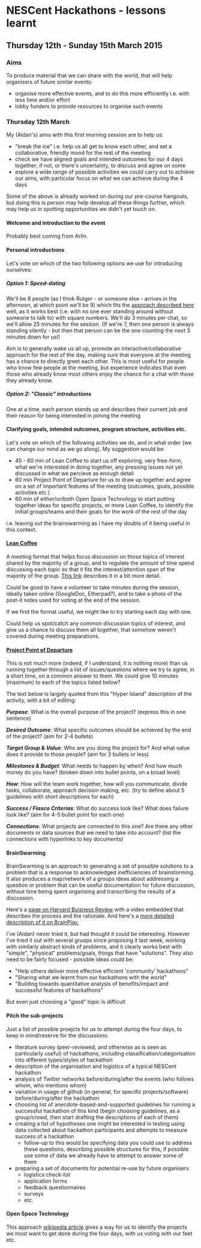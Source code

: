 # NESCent Hackathons - lessons learnt

## Thursday 12th - Sunday 15th March 2015

### Aims

To produce material that we can share with the world, that will help organisers of future similar events:

- organise more effective events, and to do this more efficiently i.e. with less time and/or effort
- lobby funders to provide resources to organise such events

### Thursday 12th March

My (Aidan's) aims with this first morning session are to help us:

- "break the ice" i.e. help us all get to know each other, and set a collaborative, friendly mood for the rest of the meeting
- check we have aligned goals and intended outcomes for our 4 days together; if not, or there's uncertainty, to discuss and agree on some
- explore a wide range of possible activities we could carry out to achieve our aims, with particular focus on what we can achieve during the 4 days

Some of the above is already worked on during our pre-course hangouts, but doing this is person may help develop all these things further, which may help us in spotting opportunities we didn't yet touch on.

#### Welcome and introduction to the event

Probably best coming from Arlin.

#### Personal introductions

Let's vote on which of the two following options we use for introducing ourselves:

##### Option 1: Speed-dating

We'll be 8 people (as I think Rutger - or someone else - arrives in the afternoon, at which point we'll be 9) which fits the [approach described here](http://figshare.com/articles/Why_participate_in_a_course_Speed_dating_introduction_activity_/1145610) well, as it works best (i.e. with no one ever standing around without someone to talk to) with square numbers. We'll do 3 minutes per chat, so we'll allow 25 minutes for the session. (If we're 7, then one person is always standing silently - but then that person can be the one counting the next 3 minutes down for us!)

Aim is to generally wake us all up, promote an interactive/collaborative approach for the rest of the day,  making sure that everyone at the meeting has a chance to directly greet each other. This is most useful for people who know few people at the meeting, but experience indicates that even those who already know most others enjoy the chance for a chat with those they already know.

##### Option 2: "Classic" introductions

One at a time, each person stands up and describes their current job and their reason for being interested in joining the meeting

#### Clarifying goals, intended outcomes, program structure, activities etc.

Let's vote on which of the following activities we do, and in what order (we can change our mind as we go along). My suggestion would be:

- 45 - 60 min of Lean Coffee to start us off exploring, very free-form, what we're interested in doing together, any pressing issues not yet discussed in what we percieve as enough detail
- 60 min Project Point of Departure for us to draw up together and agree on a set of important features of the meeting (outcomes, goals, possible activities etc.)
- 60 min of either/or/both Open Space Technology to start putting together ideas for specific projects, or more Lean Coffee, to identify the initial groups/teams and their goals for the work of the rest of the day

i.e. leaving out the brainswarming as I have my doubts of it being useful in this context.

#### [Lean Coffee](http://de.slideshare.net/SteveRogalsky/a-guide-to-lean-coffee) 

A meeting format that helps focus discussion on those topics of interest shared by the majority of a group, and to regulate the amount of time spend discussing each topic so that it fits the interest/attention span of the majority of the group. [This link](http://de.slideshare.net/SteveRogalsky/a-guide-to-lean-coffee) describes it in a bit more detail.

Could be good to have a volunteer to take minutes during the session, ideally taken online (GoogleDoc, Etherpad?), and to take a photo of the post-it notes used for voting at the end of the session.

If we find the format useful, we might like to try starting each day with one.

Could help us spot/catch any common discussion topics of interest, and give us a chance to discuss them all together, that somehow weren't covered during meeting preparations.

#### [Project Point of Departure](http://toolbox.hyperisland.com/project-point-of-departure)

This is not much more (indeed, if I understand, it is nothing more) than us running together through a list of issues/questions where we try to agree, in a short time, on a common answer to them. We could give 10 minutes (maximum) to each of the topics listed below?

The text below is largely quoted from this "Hyper Island" description of the activity, with a bit of editing:

***Purpose***: What is the overall purpose of the project? (express this in one sentence)

***Desired Outcome***: What specific outcomes should be achieved by the end of the project? (aim for 2-4 bullets)

***Target Group & Value***: Who are you doing the project for? And what value does it provide to those people? (aim for 3 bullets or less)

***Milestones & Budget***: What needs to happen by when? And how much money do you have? (broken down into bullet points, on a broad level)

***How***: How will the team work together, how will you communicate, divide tasks, collaborate, approach decision making, etc. (try to define about 5 guidelines with short descriptions for each)

***Success / Fiasco Criterias***: What do success look like? What does failure look like? (aim for 4-5 bullet point for each one)

***Connections***: What projects are connected to this one? Are there any other documents or data sources that we need to take into account? (list the connections with hyperlinks to key documents)

#### BrainSwarming

BrainSwarming is an approach to generating a set of possible solutions to a problem that is a response to acknowledged inefficiencies of brainstorming. It also produces a map/network of a groups ideas about addressing a question or problem that can be useful documentation for future discussion, without time being spent organising and transcribing the results of a discussion.

Here's a [page on Harvard Buisness Review](http://99u.com/workbook/24273/stop-brainstorming-start-brainswarming) with a video embedded that describes the process and the rationale. And here's a [more detailed description of it on BrainPlay.](http://brainplay.wikia.com/wiki/Brainswarming)

I've (Aidan) never tried it, but had thought it could be interesting. However I've tried it out with several gruops since proposing it last week, working with similarly abstract kinds of problems, and it clearly works best with "simple", "physical" problems/goals, things that have "solutions". They also need to be fairly focused - possible ideas could be:

- "Help others deliver more effective efficient 'community' hackathons"
- "Sharing what we learnt from our hackathons with the world"
- "Building towards quantitative analysis of benefits/impact and successful features of hackathons"

But even just choosing a "good" topic is difficult

#### Pitch the sub-projects

Just a list of possible proejcts for us to attempt during the four days, to keep in mind/reserve for the discussions:

- literature survey (peer-reviewed, and otherwise as is seen as particularly useful) of hackathons, including classification/categorisation into different types/styles of hackathon
- description of the organisation and logistics of a typical NESCent hackathon
- analysis of Twitter networks before/during/after the events (who follows whom, who mentions whom)
- variation in usage of github (in general, for specific projects/software) before/during/after the hackathon
- choosing list of anecdote-based-and-supported guidelines for running a successful hackathon of this kind (begin choosing guidelines, as a group/crowd, then start drafting the descriptions of each of them)
- creating a list of hypotheses one might be interested in testing using data collected about hackathon participants and attempts to measure success of a hackathon
    - follow-up to this would be specifying data you could use to address these questions, describing possible structures for this, if possible use some of data we already have to attempt to answer some of them
- preparing a set of documents for potential re-use by future organisers
    - logistics check-list
    - application forms
    - feedback questionnaires
    - surveys
    - etc.

#### Open Space Technology

This approach [wikipedia article](http://en.wikipedia.org/wiki/Open_Space_Technology) gives a way for us to identify the projects we most want to get done during the four days, with us voting with our feet etc.
